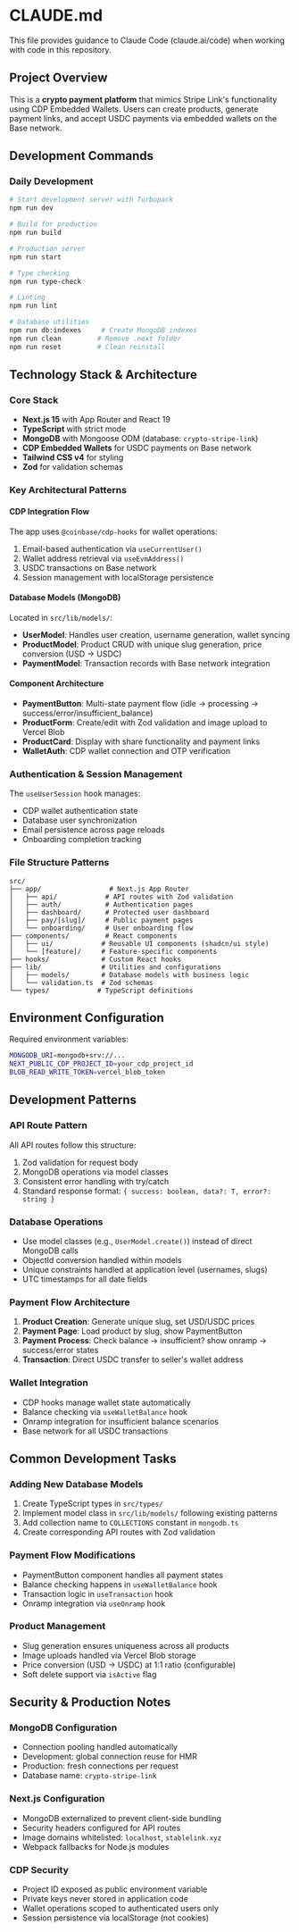 # CLAUDE.md

This file provides guidance to Claude Code (claude.ai/code) when working with code in this repository.

## Project Overview

This is a **crypto payment platform** that mimics Stripe Link's functionality using CDP Embedded Wallets. Users can create products, generate payment links, and accept USDC payments via embedded wallets on the Base network.

## Development Commands

### Daily Development
```bash
# Start development server with Turbopack
npm run dev

# Build for production
npm run build

# Production server
npm run start

# Type checking
npm run type-check

# Linting
npm run lint

# Database utilities
npm run db:indexes     # Create MongoDB indexes
npm run clean         # Remove .next folder
npm run reset         # Clean reinstall
```

## Technology Stack & Architecture

### Core Stack
- **Next.js 15** with App Router and React 19
- **TypeScript** with strict mode
- **MongoDB** with Mongoose ODM (database: `crypto-stripe-link`)
- **CDP Embedded Wallets** for USDC payments on Base network
- **Tailwind CSS v4** for styling
- **Zod** for validation schemas

### Key Architectural Patterns

#### CDP Integration Flow
The app uses `@coinbase/cdp-hooks` for wallet operations:
1. Email-based authentication via `useCurrentUser()`
2. Wallet address retrieval via `useEvmAddress()`
3. USDC transactions on Base network
4. Session management with localStorage persistence

#### Database Models (MongoDB)
Located in `src/lib/models/`:
- **UserModel**: Handles user creation, username generation, wallet syncing
- **ProductModel**: Product CRUD with unique slug generation, price conversion (USD → USDC)
- **PaymentModel**: Transaction records with Base network integration

#### Component Architecture
- **PaymentButton**: Multi-state payment flow (idle → processing → success/error/insufficient_balance)
- **ProductForm**: Create/edit with Zod validation and image upload to Vercel Blob
- **ProductCard**: Display with share functionality and payment links
- **WalletAuth**: CDP wallet connection and OTP verification

### Authentication & Session Management
The `useUserSession` hook manages:
- CDP wallet authentication state
- Database user synchronization
- Email persistence across page reloads
- Onboarding completion tracking

### File Structure Patterns
```
src/
├── app/                 # Next.js App Router
│   ├── api/            # API routes with Zod validation
│   ├── auth/           # Authentication pages
│   ├── dashboard/      # Protected user dashboard
│   ├── pay/[slug]/     # Public payment pages
│   └── onboarding/     # User onboarding flow
├── components/         # React components
│   ├── ui/            # Reusable UI components (shadcn/ui style)
│   └── [feature]/     # Feature-specific components
├── hooks/             # Custom React hooks
├── lib/               # Utilities and configurations
│   ├── models/        # Database models with business logic
│   └── validation.ts  # Zod schemas
└── types/            # TypeScript definitions
```

## Environment Configuration

Required environment variables:
```bash
MONGODB_URI=mongodb+srv://...
NEXT_PUBLIC_CDP_PROJECT_ID=your_cdp_project_id
BLOB_READ_WRITE_TOKEN=vercel_blob_token
```

## Development Patterns

### API Route Pattern
All API routes follow this structure:
1. Zod validation for request body
2. MongoDB operations via model classes
3. Consistent error handling with try/catch
4. Standard response format: `{ success: boolean, data?: T, error?: string }`

### Database Operations
- Use model classes (e.g., `UserModel.create()`) instead of direct MongoDB calls
- ObjectId conversion handled within models
- Unique constraints handled at application level (usernames, slugs)
- UTC timestamps for all date fields

### Payment Flow Architecture
1. **Product Creation**: Generate unique slug, set USD/USDC prices
2. **Payment Page**: Load product by slug, show PaymentButton
3. **Payment Process**: Check balance → insufficient? show onramp → success/error states
4. **Transaction**: Direct USDC transfer to seller's wallet address

### Wallet Integration
- CDP hooks manage wallet state automatically
- Balance checking via `useWalletBalance` hook
- Onramp integration for insufficient balance scenarios
- Base network for all USDC transactions

## Common Development Tasks

### Adding New Database Models
1. Create TypeScript types in `src/types/`
2. Implement model class in `src/lib/models/` following existing patterns
3. Add collection name to `COLLECTIONS` constant in `mongodb.ts`
4. Create corresponding API routes with Zod validation

### Payment Flow Modifications
- PaymentButton component handles all payment states
- Balance checking happens in `useWalletBalance` hook
- Transaction logic in `useTransaction` hook
- Onramp integration via `useOnramp` hook

### Product Management
- Slug generation ensures uniqueness across all products
- Image uploads handled via Vercel Blob storage
- Price conversion (USD → USDC) at 1:1 ratio (configurable)
- Soft delete support via `isActive` flag

## Security & Production Notes

### MongoDB Configuration
- Connection pooling handled automatically
- Development: global connection reuse for HMR
- Production: fresh connections per request
- Database name: `crypto-stripe-link`

### Next.js Configuration
- MongoDB externalized to prevent client-side bundling
- Security headers configured for API routes
- Image domains whitelisted: `localhost`, `stablelink.xyz`
- Webpack fallbacks for Node.js modules

### CDP Security
- Project ID exposed as public environment variable
- Private keys never stored in application code
- Wallet operations scoped to authenticated users only
- Session persistence via localStorage (not cookies)